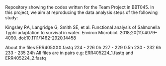 Repository showing the codes written for the Team Project in BBT045. In this project, we aim at reproducing the data analysis steps of the following study:

Kingsley RA, Langridge G, Smith SE, et al. Functional analysis of Salmonella Typhi adaptation to survival in water. Environ Microbiol. 2018;20(11):4079–4090. doi:10.1111/1462-2920.14458


About the files
ERR405XXX.fastq
224 - 226 0h 
227 - 229 0.5h
230 - 232 6h
233 - 235 24h
All files are in pairs e.g: ERR405224_1.fastq and ERR405224_2.fastq

